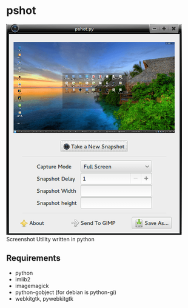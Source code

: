 pshot
=====
<img src="data_pshot/pshot_preview.png" alt="" /><br/>
Screenshot Utility written in python

## Requirements

* python
* imlib2
* imagemagick
* python-gobject (for debian is python-gi)
* webkitgtk, pywebkitgtk